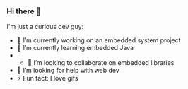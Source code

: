 ### Hi there 👋

I'm just a curious dev guy:

- 🔭 I’m currently working on an embedded system project
- 🌱 I’m currently learning embedded Java
- - 👯 I’m looking to collaborate on embedded libraries
- 🤔 I’m looking for help with web dev
- ⚡ Fun fact: I love gifs
